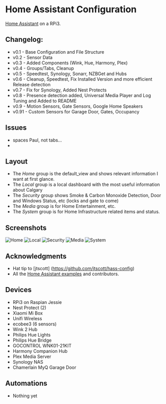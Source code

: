 
# Home Assistant Configuration
[Home Assistant](https://home-assistant.io/) on a RPi3.

## Changelog:

* v0.1 - Base Configuration and File Structure
* v0.2 - Sensor Data
* v0.3 - Added Components (Wink, Hue, Harmony, Plex)
* v0.4 - Groups/Tabs, Cleanup
* v0.5 - Speedtest, Synology, Sonarr, NZBGet and Hubs
* v0.6 - Cleanup, Speedtest, Fix Installed Version and more efficient Release detection
* v0.7 - Fix for Synology, Added Nest Protects
* v0.8 - Presence detection added, Universal Media Player and Log Tuning and Added to README
* v0.9 - Motion Sensors, Gate Sensors, Google Home Speakers
* v0.91 - Custom Sensors for Garage Door, Gates, Occupancy

## Issues
* spaces Paul, not tabs...
*

## Layout
- The *Home* group is the default_view and shows relevant information I want at first glance.
- The *Local* group is a local dashboard with the most useful information about Calgary
- The *Security* group shows Smoke & Carbon Monoxide Detection, Door and Windows Status, etc (locks and gate to come)
- The *Media* group is for Home Entertainment, etc.
- The *System* group is for Home Infrastructure related items and status. 

## Screenshots
![Home](https://www.dropbox.com/s/3lqtjwiwm8ey9bf/home.png?raw=1)
![Local](https://www.dropbox.com/s/u1x4gwtjictr9fw/local.png?raw=1)
![Security](https://www.dropbox.com/s/ej6h4fetb97rzjn/security.png?raw=1)
![Media](https://www.dropbox.com/s/3ldesbaec5up3mu/media.png?raw=1)
![System](https://www.dropbox.com/s/u6olej0dn62pmxi/system.png?raw=1)


## Acknowledgments
* Hat tip to [jtscott] (https://github.com/jtscott/hass-config)
* All the [Home Assistant examples](https://home-assistant.io/cookbook/) and contributors.

## Devices
- RPi3 on Raspian Jessie
- Nest Protect (2)
- Xiaomi Mi Box
- Unifi Wireless
- ecobee3 (6 sensors)
- Wink 2 Hub
- Philips Hue Lights
- Philips Hue Bridge
- GOCONTROL WNK01-21KIT 
- Harmony Companion Hub
- Plex Media Server
- Synology NAS
- Chamerlain MyQ Garage Door

## Automations
- Nothing yet